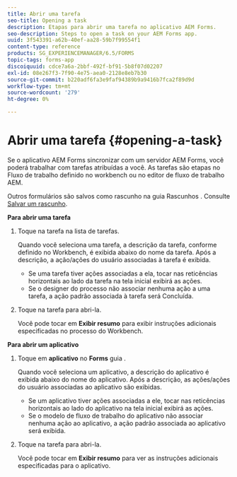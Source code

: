 ```yaml
---
title: Abrir uma tarefa
seo-title: Opening a task
description: Etapas para abrir uma tarefa no aplicativo AEM Forms.
seo-description: Steps to open a task on your AEM Forms app.
uuid: 3f543391-a62b-40ef-aa28-59b7f99554f1
content-type: reference
products: SG_EXPERIENCEMANAGER/6.5/FORMS
topic-tags: forms-app
discoiquuid: cdce7a6a-2bbf-492f-bf91-5b8f07d02207
exl-id: 08e267f3-7f90-4e75-aea0-2128e8eb7b30
source-git-commit: b220adf6fa3e9faf94389b9a9416b7fca2f89d9d
workflow-type: tm+mt
source-wordcount: '279'
ht-degree: 0%

---
```


# Abrir uma tarefa {#opening-a-task}

Se o aplicativo AEM Forms sincronizar com um servidor AEM Forms, você poderá trabalhar com tarefas atribuídas a você. As tarefas são etapas no Fluxo de trabalho definido no workbench ou no editor de fluxo de trabalho AEM.

Outros formulários são salvos como rascunho na guia Rascunhos . Consulte [Salvar um rascunho](/help/forms/using/save-as-draft.md).

**Para abrir uma tarefa**

1. Toque na tarefa na lista de tarefas.

   Quando você seleciona uma tarefa, a descrição da tarefa, conforme definido no Workbench, é exibida abaixo do nome da tarefa. Após a descrição, a ação/ações do usuário associadas à tarefa é exibida.

   * Se uma tarefa tiver ações associadas a ela, tocar nas reticências horizontais ao lado da tarefa na tela inicial exibirá as ações.
   * Se o designer do processo não associar nenhuma ação a uma tarefa, a ação padrão associada à tarefa será Concluída.

1. Toque na tarefa para abri-la.

   Você pode tocar em **Exibir resumo** para exibir instruções adicionais especificadas no processo do Workbench.

**Para abrir um aplicativo**

1. Toque em **aplicativo** no **Forms** guia .

   Quando você seleciona um aplicativo, a descrição do aplicativo é exibida abaixo do nome do aplicativo. Após a descrição, as ações/ações do usuário associadas ao aplicativo são exibidas.

   * Se um aplicativo tiver ações associadas a ele, tocar nas reticências horizontais ao lado do aplicativo na tela inicial exibirá as ações.
   * Se o modelo de fluxo de trabalho do aplicativo não associar nenhuma ação ao aplicativo, a ação padrão associada ao aplicativo será exibida.

1. Toque na tarefa para abri-la.

   Você pode tocar em **Exibir resumo** para ver as instruções adicionais especificadas para o aplicativo.
